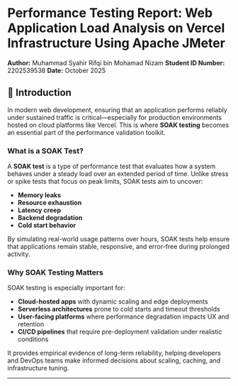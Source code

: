 # Performance Testing Report: Web Application Load Analysis on Vercel Infrastructure Using Apache JMeter

**Author:** Muhammad Syahir Rifqi bin Mohamad Nizam
**Student ID Number:** 2202539538 
**Date:** October 2025
## 📘 Introduction

In modern web development, ensuring that an application performs reliably under sustained traffic is critical—especially for production environments hosted on cloud platforms like Vercel. This is where **SOAK testing** becomes an essential part of the performance validation toolkit.

### What is a SOAK Test?

A **SOAK test** is a type of performance test that evaluates how a system behaves under a steady load over an extended period of time. Unlike stress or spike tests that focus on peak limits, SOAK tests aim to uncover:

- **Memory leaks**
- **Resource exhaustion**
- **Latency creep**
- **Backend degradation**
- **Cold start behavior**

By simulating real-world usage patterns over hours, SOAK tests help ensure that applications remain stable, responsive, and error-free during prolonged activity.

### Why SOAK Testing Matters

SOAK testing is especially important for:

- **Cloud-hosted apps** with dynamic scaling and edge deployments  
- **Serverless architectures** prone to cold starts and timeout thresholds  
- **User-facing platforms** where performance degradation impacts UX and retention  
- **CI/CD pipelines** that require pre-deployment validation under realistic conditions  

It provides empirical evidence of long-term reliability, helping developers and DevOps teams make informed decisions about scaling, caching, and infrastructure tuning.

---
